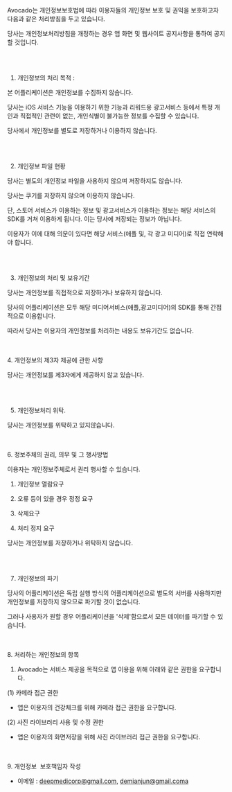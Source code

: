 Avocado는 개인정보보호법에 따라 이용자들의 개인정보 보호 및 권익을 보호하고자 다음과 같은 처리방침을 두고 있습니다.

당사는 개인정보처리방침을 개정하는 경우 앱 화면 및 웹사이트 공지사항을 통하여 공지할 것입니다.

<br><br>

1. 개인정보의 처리 목적 : 

본 어플리케이션은 개인정보를 수집하지 않습니다.

당사는 iOS 서비스 기능을 이용하기 위한 기능과 리워드용 광고서비스 등에서 특정 개인과 직접적인 관련이 없는, 개인식별이 불가능한 정보를 수집할 수 있습니다.

당사에서 개인정보를 별도로 저장하거나 이용하지 않습니다. 

<br><br>

2. 개인정보 파일 현황

당사는 별도의 개인정보 파일을 사용하지 않으며 저장하지도 않습니다.

당사는 쿠기를 저장하지 않으며 이용하지 않습니다.

단, 스토어 서비스가 이용하는 정보 및 광고서비스가 이용하는 정보는 해당 서비스의 SDK를 거쳐 이용하게 됩니다. 이는 당사에 저장되는 정보가 아닙니다.

이용자가 이에 대해 의문이 있다면 해당 서비스(애플 및, 각 광고 미디어)로 직접 연락해야 합니다.

<br><br>

3. 개인정보의 처리 및 보유기간

당사는 개인정보를 직접적으로 저장하거나 보유하지 않습니다. 

당사의 어플리케이션은 모두 해당 미디어서비스(애플,광고미디어)의 SDK를 통해 간접적으로 이용합니다.

따라서 당사는 이용자의 개인정보를 처리하는 내용도 보유기간도 없습니다.


<br><br>
4. 개인정보의 제3자 제공에 관한 사항

당사는 개인정보를 제3자에게 제공하지 않고 있습니다.

<br><br>

5. 개인정보처리 위탁.

당사는 개인정보를 위탁하고 있지않습니다.


<br><br>
6. 정보주체의 권리, 의무 및 그 행사방법

이용자는 개인정보주체로서 권리 행사할 수 있습니다.

1) 개인정보 열람요구

2) 오류 등이 있을 경우 정정 요구

3) 삭제요구

4) 처리 정지 요구

당사는 개인정보를 저장하거나 위탁하지 않습니다.

<br><br>

7. 개인정보의 파기

당사의 어플리케이션은 독립 실행 방식의 어플리케이션으로 별도의 서버를 사용하지만 개인정보를 저장하지 않으므로 파기할 것이 없습니다.

그러나 사용자가 원할 경우 어플리케이션을 '삭제'함으로서 모든 데이터를 파기할 수 있습니다.


<br><br>
8. 처리하는 개인정보의 항목
1) Avocado는 서비스 제공을 목적으로 앱 이용을 위해 아래와 같은 권한을 요구합니다.

(1) 카메라 접근 권한
- 앱은 이용자의 건강체크를 위해 카메라 접근 권한을 요구합니다.

(2) 사진 라이브러리 사용 및 수정 권한
- 앱은 이용자의 화면저장을 위해 사진 라이브러리 접근 권한을 요구합니다. 


<br><br>
9. 개인정보  보호책임자 작성

- 이메일 : deepmedicorp@gmail.com, demianjun@gmail.coma
